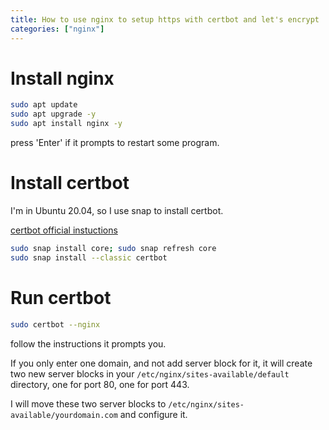 ```yaml
---
title: How to use nginx to setup https with certbot and let's encrypt
categories: ["nginx"]
---
```


# Install nginx

```sh
sudo apt update
sudo apt upgrade -y
sudo apt install nginx -y
```

press 'Enter' if it prompts to restart some program.

# Install certbot

I'm in Ubuntu 20.04, so I use snap to install certbot.

[certbot official instuctions](https://certbot.eff.org/instructions?ws=nginx&os=ubuntufocal)

```sh
sudo snap install core; sudo snap refresh core
sudo snap install --classic certbot
```

# Run certbot

```sh
sudo certbot --nginx
```

follow the instructions it prompts you.

If you only enter one domain, and not add server block for it, it will create two new server blocks in your `/etc/nginx/sites-available/default` directory, one for port 80, one for port 443.

I will move these two server blocks to `/etc/nginx/sites-available/yourdomain.com` and configure it.
